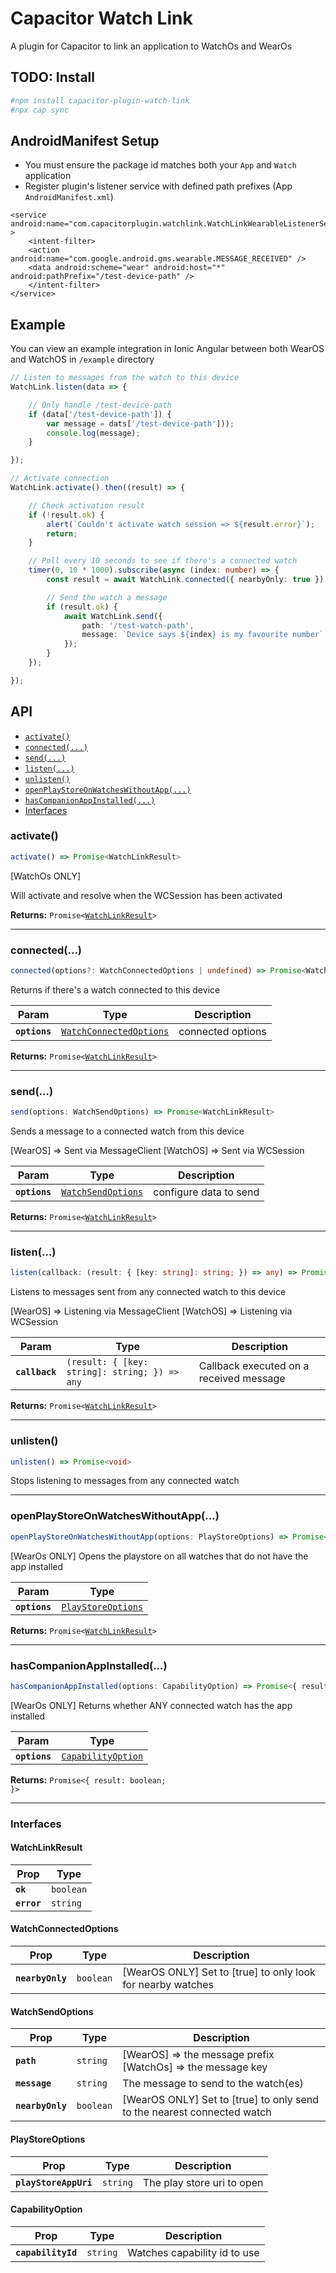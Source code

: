 # Capacitor Watch Link

A plugin for Capacitor to link an application to WatchOs and WearOs

## TODO: Install

```bash
#npm install capacitor-plugin-watch-link
#npx cap sync
```

## AndroidManifest Setup

- You must ensure the package id matches both your `App` and `Watch` application
- Register plugin's listener service with defined path prefixes (App `AndroidManifest.xml`)

```
<service android:name="com.capacitorplugin.watchlink.WatchLinkWearableListenerService" >
    <intent-filter>
    <action android:name="com.google.android.gms.wearable.MESSAGE_RECEIVED" />
    <data android:scheme="wear" android:host="*" android:pathPrefix="/test-device-path" />
    </intent-filter>
</service>
```

## Example

You can view an example integration in Ionic Angular between both WearOS and WatchOS in `/example` directory

```typescript
// Listen to messages from the watch to this device
WatchLink.listen(data => {

    // Only handle /test-device-path
    if (data['/test-device-path']) {
        var message = dats['/test-device-path']));
        console.log(message);
    }

});

// Activate connection
WatchLink.activate().then((result) => {

    // Check activation result
    if (!result.ok) {
        alert(`Couldn't activate watch session => ${result.error}`);
        return;
    }

    // Poll every 10 seconds to see if there's a connected watch
    timer(0, 10 * 1000).subscribe(async (index: number) => {
        const result = await WatchLink.connected({ nearbyOnly: true });

        // Send the watch a message
        if (result.ok) {
            await WatchLink.send({
                path: '/test-watch-path',
                message: `Device says ${index} is my favourite number`,
            });
        }
    });

});
```

## API

<docgen-index>

* [`activate()`](#activate)
* [`connected(...)`](#connected)
* [`send(...)`](#send)
* [`listen(...)`](#listen)
* [`unlisten()`](#unlisten)
* [`openPlayStoreOnWatchesWithoutApp(...)`](#openplaystoreonwatcheswithoutapp)
* [`hasCompanionAppInstalled(...)`](#hascompanionappinstalled)
* [Interfaces](#interfaces)

</docgen-index>

<docgen-api>
<!--Update the source file JSDoc comments and rerun docgen to update the docs below-->

### activate()

```typescript
activate() => Promise<WatchLinkResult>
```

[WatchOs ONLY]

Will activate and resolve when the WCSession has been activated

**Returns:** <code>Promise&lt;<a href="#watchlinkresult">WatchLinkResult</a>&gt;</code>

--------------------


### connected(...)

```typescript
connected(options?: WatchConnectedOptions | undefined) => Promise<WatchLinkResult>
```

Returns if there's a watch connected to this device

| Param         | Type                                                                    | Description       |
| ------------- | ----------------------------------------------------------------------- | ----------------- |
| **`options`** | <code><a href="#watchconnectedoptions">WatchConnectedOptions</a></code> | connected options |

**Returns:** <code>Promise&lt;<a href="#watchlinkresult">WatchLinkResult</a>&gt;</code>

--------------------


### send(...)

```typescript
send(options: WatchSendOptions) => Promise<WatchLinkResult>
```

Sends a message to a connected watch from this device

[WearOS] =&gt; Sent via MessageClient
[WatchOS] =&gt; Sent via WCSession

| Param         | Type                                                          | Description            |
| ------------- | ------------------------------------------------------------- | ---------------------- |
| **`options`** | <code><a href="#watchsendoptions">WatchSendOptions</a></code> | configure data to send |

**Returns:** <code>Promise&lt;<a href="#watchlinkresult">WatchLinkResult</a>&gt;</code>

--------------------


### listen(...)

```typescript
listen(callback: (result: { [key: string]: string; }) => any) => Promise<WatchLinkResult>
```

Listens to messages sent from any connected watch to this device

[WearOS] =&gt; Listening via MessageClient
[WatchOS] =&gt; Listening via WCSession

| Param          | Type                                                        | Description                             |
| -------------- | ----------------------------------------------------------- | --------------------------------------- |
| **`callback`** | <code>(result: { [key: string]: string; }) =&gt; any</code> | Callback executed on a received message |

**Returns:** <code>Promise&lt;<a href="#watchlinkresult">WatchLinkResult</a>&gt;</code>

--------------------


### unlisten()

```typescript
unlisten() => Promise<void>
```

Stops listening to messages from any connected watch

--------------------


### openPlayStoreOnWatchesWithoutApp(...)

```typescript
openPlayStoreOnWatchesWithoutApp(options: PlayStoreOptions) => Promise<WatchLinkResult>
```

[WearOs ONLY]
Opens the playstore on all watches that do not have the app installed

| Param         | Type                                                          |
| ------------- | ------------------------------------------------------------- |
| **`options`** | <code><a href="#playstoreoptions">PlayStoreOptions</a></code> |

**Returns:** <code>Promise&lt;<a href="#watchlinkresult">WatchLinkResult</a>&gt;</code>

--------------------


### hasCompanionAppInstalled(...)

```typescript
hasCompanionAppInstalled(options: CapabilityOption) => Promise<{ result: boolean; }>
```

[WearOs ONLY]
Returns whether ANY connected watch has the app installed

| Param         | Type                                                          |
| ------------- | ------------------------------------------------------------- |
| **`options`** | <code><a href="#capabilityoption">CapabilityOption</a></code> |

**Returns:** <code>Promise&lt;{ result: boolean; }&gt;</code>

--------------------


### Interfaces


#### WatchLinkResult

| Prop        | Type                 |
| ----------- | -------------------- |
| **`ok`**    | <code>boolean</code> |
| **`error`** | <code>string</code>  |


#### WatchConnectedOptions

| Prop             | Type                 | Description                                                 |
| ---------------- | -------------------- | ----------------------------------------------------------- |
| **`nearbyOnly`** | <code>boolean</code> | [WearOS ONLY] Set to [true] to only look for nearby watches |


#### WatchSendOptions

| Prop             | Type                 | Description                                                             |
| ---------------- | -------------------- | ----------------------------------------------------------------------- |
| **`path`**       | <code>string</code>  | [WearOS] =&gt; the message prefix [WatchOs] =&gt; the message key       |
| **`message`**    | <code>string</code>  | The message to send to the watch(es)                                    |
| **`nearbyOnly`** | <code>boolean</code> | [WearOS ONLY] Set to [true] to only send to the nearest connected watch |


#### PlayStoreOptions

| Prop                  | Type                | Description                |
| --------------------- | ------------------- | -------------------------- |
| **`playStoreAppUri`** | <code>string</code> | The play store uri to open |


#### CapabilityOption

| Prop               | Type                | Description                  |
| ------------------ | ------------------- | ---------------------------- |
| **`capabilityId`** | <code>string</code> | Watches capability id to use |

</docgen-api>
